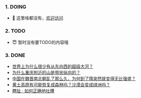 ### 1. DOING
- 👋 这里啥都没有，[欢迎访问](https://fangler.github.io/)

### 2. TODO 
- 😇 暂时没有要TODO的内容哦

### 3. DONE
<!-- BLOG-POST-LIST:START -->
- [世界上为什么很少有从东向西的超级大河？](https://daily.zhihu.com/story/9762339)
- [为什么重庆附近的山是带状纵向的？](https://daily.zhihu.com/story/9762347)
- [中国在魏晋南北朝乱了那么久，为何到了隋突然就变得无比强盛？](https://daily.zhihu.com/story/9762356)
- [黄土高原有可能恢复成森林吗？沙漠会变成绿洲吗？](https://daily.zhihu.com/story/9762407)
- [瞎扯 · 如何正确地吐槽](https://daily.zhihu.com/story/9762357)
<!-- BLOG-POST-LIST:END -->
